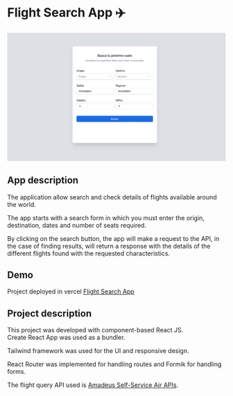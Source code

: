 # Flight Search App ✈️

![desing desktop-preview](https://github.com/CarolinaGuzman89/fligth-search-app/blob/main/src/design/desktop-preview.png)


## App description 
The application allow search and check details of flights available around the world. 

The app starts with a search form in which you must enter the origin, destination, dates and number of seats required.

By clicking on the search button, the app will make a request to the API, in the case of finding results, will return a response with the details of the different flights found with the requested characteristics.

## Demo 

Project deployed in vercel [Flight Search App](https://fligth-search-app.vercel.app/)


## Project description  
This project was developed with component-based React JS.  
Create React App was used as a bundler.  

Tailwind framework was used for the UI and responsive design.

React Router was implemented for handling routes and Formik for handling forms. 

The flight query API used is  [Amadeus Self-Service Air APIs](https://developers.amadeus.com/self-service/category/flights).
